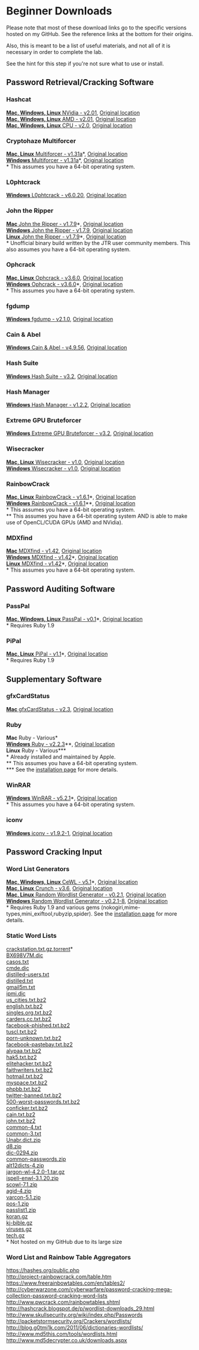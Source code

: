 # Beginner Downloads
Please note that most of these download links go to the specific versions hosted on my GitHub.  See the reference links at the bottom for their origins.  

Also, this is meant to be a list of useful materials, and not all of it is necessary in order to complete the lab.  

See the hint for this step if you're not sure what to use or install.  

## Password Retrieval/Cracking Software  
### Hashcat  
[__Mac, Windows, Linux__ NVidia - v2.01](https://github.com/JonZeolla/lab-PasswordCracking/tree/master/.Storage/cudaHashcat-2.01.7z), [Original location][1]  
[__Mac, Windows, Linux__ AMD - v2.01](https://github.com/JonZeolla/lab-PasswordCracking/tree/master/.Storage/oclHashcat-2.01.7z), [Original location][2]  
[__Mac, Windows, Linux__ CPU - v2.0](https://github.com/JonZeolla/lab-PasswordCracking/tree/master/.Storage/hashcat-2.00.7z), [Original location][3]  

### Cryptohaze Multiforcer  
[__Mac, Linux__ Multiforcer - v1.31a](https://github.com/JonZeolla/lab-PasswordCracking/tree/master/.Storage/Cryptohaze-Linux_x64_1_31a.tar.bz2)\*, [Original location][4]  
[__Windows__ Multiforcer - v1.31a](https://github.com/JonZeolla/lab-PasswordCracking/tree/master/.Storage/Cryptohaze-Windows_x64_1_31a.zip)\*, [Original location][5]  
\* This assumes you have a 64-bit operating system.  

### L0phtcrack  
[__Windows__ L0phtcrack - v6.0.20](https://github.com/JonZeolla/lab-PasswordCracking/tree/master/.Storage/lc6setup_v6.0.20.exe), [Original location][6]  

### John the Ripper  
[__Mac__ John the Ripper - v1.7.9](https://github.com/JonZeolla/lab-PasswordCracking/tree/master/.Storage/john-1.7.9-jumbo-7-macosx-Intel-2.zip)\*, [Original location][7]  
[__Windows__ John the Ripper - v1.7.9](https://github.com/JonZeolla/lab-PasswordCracking/tree/master/.Storage/john179w2.zip), [Original location][8]  
[__Linux__ John the Ripper - v1.7.9](https://github.com/JonZeolla/lab-PasswordCracking/tree/master/.Storage/john-1.7.9-jumbo-7-Linux-x86-64.tar.gz)\*, [Original location][9]  
\* Unofficial binary build written by the JTR user community members.  This also assumes you have a 64-bit operating system.  

### Ophcrack  
[__Mac, Linux__ Ophcrack - v3.6.0](https://github.com/JonZeolla/lab-PasswordCracking/tree/master/.Storage/ophcrack-3.6.0.tar.bz2), [Original location][10]  
[__Windows__ Ophcrack - v3.6.0](https://github.com/JonZeolla/lab-PasswordCracking/tree/master/.Storage/ophcrack-win64-installer-3.6.0.exe)\*, [Original location][11]  
\* This assumes you have a 64-bit operating system.  

### fgdump  
[__Windows__ fgdump - v2.1.0](https://github.com/JonZeolla/lab-PasswordCracking/tree/master/.Storage/fgdump.exe), [Original location][12]  

### Cain & Abel  
[__Windows__ Cain & Abel - v4.9.56](https://github.com/JonZeolla/lab-PasswordCracking/tree/master/.Storage/ca_setup.exe), [Original location][13]  

### Hash Suite  
[__Windows__ Hash Suite - v3.2](https://github.com/JonZeolla/lab-PasswordCracking/tree/master/.Storage/Hash_Suite_Free_3_2.zip), [Original location][14]  

### Hash Manager  
[__Windows__ Hash Manager - v1.2.2](https://github.com/JonZeolla/lab-PasswordCracking/tree/master/.Storage/HM.zip), [Original location][15]  

### Extreme GPU Bruteforcer  
[__Windows__ Extreme GPU Bruteforcer - v3.2](https://github.com/JonZeolla/lab-PasswordCracking/tree/master/.Storage/EGB.zip), [Original location][16]  

### Wisecracker  
[__Mac, Linux__ Wisecracker - v1.0](https://github.com/JonZeolla/lab-PasswordCracking/tree/master/.Storage/wisecracker_v1.0.tar.gz), [Original location][17]  
[__Windows__ Wisecracker - v1.0](https://github.com/JonZeolla/lab-PasswordCracking/tree/master/.Storage/wisecracker_v1.0.zip), [Original location][18]  

### RainbowCrack  
[__Mac, Linux__ RainbowCrack - v1.6.1](https://github.com/JonZeolla/lab-PasswordCracking/tree/master/.Storage/rainbowcrack-1.6.1-linux64.zip)\*, [Original location][19]  
[__Windows__ RainbowCrack - v1.6.1](https://github.com/JonZeolla/lab-PasswordCracking/tree/master/.Storage/rainbowcrack-1.6.1-win64.zip)\*\*, [Original location][20]  
\* This assumes you have a 64-bit operating system.  
\*\* This assumes you have a 64-bit operating system AND is able to make use of OpenCL/CUDA GPUs (AMD and NVidia).  

### MDXfind
[__Mac__ MDXfind - v1.42](https://github.com/JonZeolla/lab-PasswordCracking/tree/master/.Storage/MDXfind_Mac), [Original location][21]  
[__Windows__ MDXfind - v1.42](https://github.com/JonZeolla/lab-PasswordCracking/tree/master/.Storage/MDXfind.exe)\*, [Original location][22]  
[__Linux__ MDXfind - v1.42](https://github.com/JonZeolla/lab-PasswordCracking/tree/master/.Storage/MDXfind_Linux)\*, [Original location][23]  
\* This assumes you have a 64-bit operating system.  


## Password Auditing Software  
### PassPal  
[__Mac, Windows, Linux__ PassPal - v0.1](https://github.com/JonZeolla/lab-PasswordCracking/tree/master/.Storage/passpal.rb)\*, [Original location][24]  
\* Requires Ruby 1.9  

### PiPal  
[__Mac, Linux__ PiPal - v1.1](https://github.com/JonZeolla/lab-PasswordCracking/tree/master/.Storage/pipal_1.1.tar.bz2)\*, [Original location][25]  
\* Requires Ruby 1.9  


## Supplementary Software  
### gfxCardStatus  
[__Mac__ gfxCardStatus - v2.3](https://github.com/JonZeolla/lab-PasswordCracking/tree/master/.Storage/gfxCardStatus-2.3.zip), [Original location][26]  

### Ruby  
__Mac__ Ruby - Various\*  
[__Windows__ Ruby - v2.2.3](https://github.com/JonZeolla/lab-PasswordCracking/tree/master/.Storage/rubyinstaller-2.2.3-x64.exe)\*\*, [Original location][27]  
__Linux__ Ruby - Various\*\*\*  
\* Already installed and maintained by Apple.  
\*\* This assumes you have a 64-bit operating system.  
\*\*\* See the [installation page](https://www.ruby-lang.org/en/documentation/installation/) for more details.  

### WinRAR
[__Windows__ WinRAR - v5.2.1](https://github.com/JonZeolla/lab-PasswordCracking/tree/master/.Storage/winrar-x64-521.exe)\*, [Original location][28]  
\* This assumes you have a 64-bit operating system.  

### iconv
[__Windows__ iconv - v1.9.2-1](https://github.com/JonZeolla/lab-PasswordCracking/tree/master/.Storage/libiconv-1.9.2-1-bin.zip), [Original location][29]  


## Password Cracking Input  
### Word List Generators  
[__Mac, Windows, Linux__ CeWL - v5.1](https://github.com/JonZeolla/lab-PasswordCracking/tree/master/.Storage/cewl_5.1.tar.bz2)\*, [Original location][30]  
[__Mac, Linux__ Crunch - v3.6](https://github.com/JonZeolla/lab-PasswordCracking/tree/master/.Storage/crunch-3.6.tgz), [Original location][31]  
[__Mac, Linux__ Random Wordlist Generator - v0.2.1](https://github.com/JonZeolla/lab-PasswordCracking/tree/master/.Storage/RandomWordlistGenerator-0.2.1.tar.bz2), [Original location][32]  
[__Windows__ Random Wordlist Generator - v0.2.1-8](https://github.com/JonZeolla/lab-PasswordCracking/tree/master/.Storage/RandomWordlistGenerator-0.2.1-8-downloader.exe), [Original location][33]  
\* Requires Ruby 1.9 and various gems (nokogiri,mime-types,mini_exiftool,rubyzip,spider).  See the [installation page](https://digi.ninja/projects/cewl.php#installation) for more details.  

### Static Word Lists
[crackstation.txt.gz.torrent](https://crackstation.net/downloads/crackstation.txt.gz.torrent)\*  
[BX698V7M.dic](https://github.com/JonZeolla/lab-PasswordCracking/tree/master/.Storage/Lists/BX698V7M.dic)  
[casos.txt](https://github.com/JonZeolla/lab-PasswordCracking/tree/master/.Storage/Lists/casos.txt)  
[cmde.dic](https://github.com/JonZeolla/lab-PasswordCracking/tree/master/.Storage/Lists/cmde.dic)  
[distilled-users.txt](https://github.com/JonZeolla/lab-PasswordCracking/tree/master/.Storage/Lists/distilled-users.txt)  
[distilled.txt](https://github.com/JonZeolla/lab-PasswordCracking/tree/master/.Storage/Lists/distilled.txt)  
[gmail5m.txt](https://github.com/JonZeolla/lab-PasswordCracking/tree/master/.Storage/Lists/gmail5m.txt)  
[ipmi.dic](https://github.com/JonZeolla/lab-PasswordCracking/tree/master/.Storage/Lists/ipmi.dic)  
[us_cities.txt.bz2](https://github.com/JonZeolla/lab-PasswordCracking/tree/master/.Storage/Lists/us_cities.txt.bz2)  
[english.txt.bz2](https://github.com/JonZeolla/lab-PasswordCracking/tree/master/.Storage/Lists/english.txt.bz2)  
[singles.org.txt.bz2](https://github.com/JonZeolla/lab-PasswordCracking/tree/master/.Storage/Lists/singles.org.txt.bz2)  
[carders.cc.txt.bz2](https://github.com/JonZeolla/lab-PasswordCracking/tree/master/.Storage/Lists/carders.cc.txt.bz2)  
[facebook-phished.txt.bz2](https://github.com/JonZeolla/lab-PasswordCracking/tree/master/.Storage/Lists/facebook-phished.txt.bz2)  
[tuscl.txt.bz2](https://github.com/JonZeolla/lab-PasswordCracking/tree/master/.Storage/Lists/tuscl.txt.bz2)  
[porn-unknown.txt.bz2](https://github.com/JonZeolla/lab-PasswordCracking/tree/master/.Storage/Lists/porn-unknown.txt.bz2)  
[facebook-pastebay.txt.bz2](https://github.com/JonZeolla/lab-PasswordCracking/tree/master/.Storage/Lists/facebook-pastebay.txt.bz2)  
[alypaa.txt.bz2](https://github.com/JonZeolla/lab-PasswordCracking/tree/master/.Storage/Lists/alypaa.txt.bz2)  
[hak5.txt.bz2](https://github.com/JonZeolla/lab-PasswordCracking/tree/master/.Storage/Lists/hak5.txt.bz2)  
[elitehacker.txt.bz2](https://github.com/JonZeolla/lab-PasswordCracking/tree/master/.Storage/Lists/elitehacker.txt.bz2)  
[faithwriters.txt.bz2](https://github.com/JonZeolla/lab-PasswordCracking/tree/master/.Storage/Lists/faithwriters.txt.bz2)  
[hotmail.txt.bz2](https://github.com/JonZeolla/lab-PasswordCracking/tree/master/.Storage/Lists/hotmail.txt.bz2)  
[myspace.txt.bz2](https://github.com/JonZeolla/lab-PasswordCracking/tree/master/.Storage/Lists/myspace.txt.bz2)  
[phpbb.txt.bz2](https://github.com/JonZeolla/lab-PasswordCracking/tree/master/.Storage/Lists/phpbb.txt.bz2)  
[twitter-banned.txt.bz2](https://github.com/JonZeolla/lab-PasswordCracking/tree/master/.Storage/Lists/twitter-banned.txt.bz2)  
[500-worst-passwords.txt.bz2](https://github.com/JonZeolla/lab-PasswordCracking/tree/master/.Storage/Lists/500-worst-passwords.txt.bz2)  
[conficker.txt.bz2](https://github.com/JonZeolla/lab-PasswordCracking/tree/master/.Storage/Lists/nconficker.txt.bz2)  
[cain.txt.bz2](https://github.com/JonZeolla/lab-PasswordCracking/tree/master/.Storage/Lists/cain.txt.bz2)  
[john.txt.bz2](https://github.com/JonZeolla/lab-PasswordCracking/tree/master/.Storage/Lists/john.txt.bz2)  
[common-4.txt](https://github.com/JonZeolla/lab-PasswordCracking/tree/master/.Storage/Lists/common-4.txt)  
[common-3.txt](https://github.com/JonZeolla/lab-PasswordCracking/tree/master/.Storage/Lists/common-3.txt)  
[Unabr.dict.zip](https://github.com/JonZeolla/lab-PasswordCracking/tree/master/.Storage/Lists/Unabr.dict.zip)  
[d8.zip](https://github.com/JonZeolla/lab-PasswordCracking/tree/master/.Storage/Lists/d8.zip)  
[dic-0294.zip](https://github.com/JonZeolla/lab-PasswordCracking/tree/master/.Storage/Lists/dic-0294.zip)  
[common-passwords.zip](https://github.com/JonZeolla/lab-PasswordCracking/tree/master/.Storage/Lists/common-passwords.zip)  
[alt12dicts-4.zip](https://github.com/JonZeolla/lab-PasswordCracking/tree/master/.Storage/Lists/alt12dicts-4.zip)  
[jargon-wl-4.2.0-1.tar.gz](https://github.com/JonZeolla/lab-PasswordCracking/tree/master/.Storage/Lists/jargon-wl-4.2.0-1.tar.gz)  
[ispell-enwl-3.1.20.zip](https://github.com/JonZeolla/lab-PasswordCracking/tree/master/.Storage/Lists/ispell-enwl-3.1.20.zip)  
[scowl-7.1.zip](https://github.com/JonZeolla/lab-PasswordCracking/tree/master/.Storage/Lists/scowl-7.1.zip)  
[agid-4.zip](https://github.com/JonZeolla/lab-PasswordCracking/tree/master/.Storage/Lists/agid-4.zip)  
[varcon-5.1.zip](https://github.com/JonZeolla/lab-PasswordCracking/tree/master/.Storage/Lists/varcon-5.1.zip)  
[pos-1.zip](https://github.com/JonZeolla/lab-PasswordCracking/tree/master/.Storage/Lists/pos-1.zip)  
[passlist1.zip](https://github.com/JonZeolla/lab-PasswordCracking/tree/master/.Storage/Lists/passlist1.zip)  
[koran.gz](https://github.com/JonZeolla/lab-PasswordCracking/tree/master/.Storage/Lists/koran.gz)  
[kj-bible.gz](https://github.com/JonZeolla/lab-PasswordCracking/tree/master/.Storage/Lists/kj-bible.gz)  
[viruses.gz](https://github.com/JonZeolla/lab-PasswordCracking/tree/master/.Storage/Lists/viruses.gz)  
[tech.gz](https://github.com/JonZeolla/lab-PasswordCracking/tree/master/.Storage/Lists/tech.gz)  
\* Not hosted on my GitHub due to its large size

### Word List and Rainbow Table Aggregators  
https://hashes.org/public.php  
http://project-rainbowcrack.com/table.htm  
https://www.freerainbowtables.com/en/tables2/  
http://cyberwarzone.com/cyberwarfare/password-cracking-mega-collection-password-cracking-word-lists  
http://www.pwcrack.com/rainbowtables.shtml  
http://hashcrack.blogspot.de/p/wordlist-downloads_29.html  
http://www.skullsecurity.org/wiki/index.php/Passwords  
http://packetstormsecurity.org/Crackers/wordlists/  
http://blog.g0tmi1k.com/2011/06/dictionaries-wordlists/  
http://www.md5this.com/tools/wordlists.html  
http://www.md5decrypter.co.uk/downloads.aspx  


[1]: http://hashcat.net/files/cudaHashcat-2.01.7z  
[2]: http://hashcat.net/files/oclHashcat-2.01.7z
[3]: http://hashcat.net/files/hashcat-2.00.7z  
[4]: http://downloads.sourceforge.net/project/cryptohaze/Cryptohaze-Linux_x64_1_31a.tar.bz2  
[5]: http://downloads.sourceforge.net/project/cryptohaze/Cryptohaze-Windows_x64_1_31a.zip  
[6]: http://www.l0phtcrack.com/lc6setup_v6.0.20.exe  
[7]: http://openwall.info/wiki/_media/john/john-1.7.9-jumbo-7-macosx-Intel-2.zip  
[8]: http://www.openwall.com/john/h/john179w2.zip  
[9]: http://openwall.info/wiki/_media/john/john-1.7.9-jumbo-7-Linux-x86-64.tar.gz  
[10]: http://downloads.sourceforge.net/project/ophcrack/ophcrack/3.6.0/ophcrack-3.6.0.tar.bz2  
[11]: http://downloads.sourceforge.net/project/ophcrack/ophcrack/3.6.0/ophcrack-win64-installer-3.6.0.exe  
[12]: http://www.foofus.net/fizzgig/fgdump/fgdump-2.1.0-exeonly.zip  
[13]: http://www.oxid.it/downloads/ca_setup.exe  
[14]: http://hashsuite.openwall.net/downloads/Hash_Suite_Free_3_2.zip  
[15]: http://www.insidepro.com/download/HM.zip  
[16]: http://www.insidepro.com/download/EGB.zip  
[17]: http://selectiveintellect.com/wisecracker_v1.0.tar.gz  
[18]: http://selectiveintellect.com/wisecracker_v1.0.zip  
[19]: http://project-rainbowcrack.com/rainbowcrack-1.6.1-linux64.zip  
[20]: http://project-rainbowcrack.com/rainbowcrack-1.6.1-win64.zip  
[21]: https://hashes.org/mdxfind.php?get=33  
[22]: https://hashes.org/mdxfind.php?get=35  
[23]: https://hashes.org/mdxfind.php?get=32  
[24]: https://github.com/arex1337/Passpal/blob/0.1/passpal.rb  
[25]: https://digi.ninja/files/pipal_1.1.tar.bz2  
[26]: http://gfx.io/downloads/gfxCardStatus-2.3.zip  
[27]: http://dl.bintray.com/oneclick/rubyinstaller/rubyinstaller-2.2.3-x64.exe  
[28]: http://www.rarlab.com/rar/winrar-x64-521.exe  
[29]: http://downloads.sourceforge.net/project/gnuwin32/sed/4.2.1/sed-4.2.1-bin.zip?r=&ts=1443121316&use_mirror=iweb  
[30]: https://digi.ninja/files/cewl_5.1.tar.bz2  
[31]: http://downloads.sourceforge.net/project/crunch-wordlist/crunch-wordlist/crunch-3.6.tgz  
[32]: https://github.com/Faster3ck/RandomWordlistGenerator/tree/v0.2.1  
[33]: http://downloads.sourceforge.net/project/random-wordlist-generator/Random%20Wordlist%20Generator/0.2/RandomWordlistGenerator-0.2.1-8-downloader.exe  


